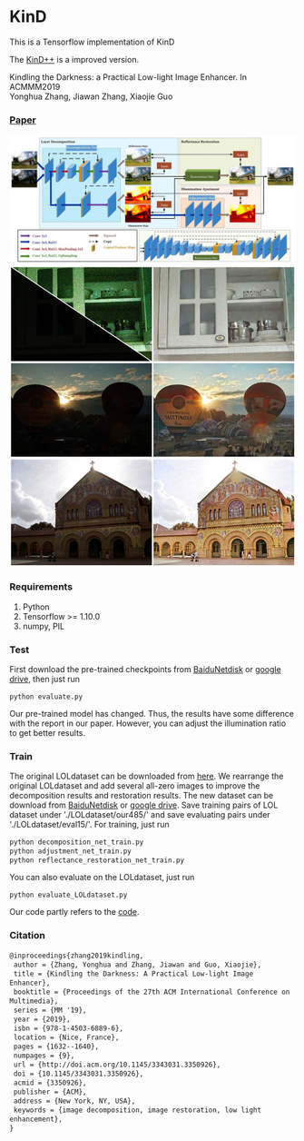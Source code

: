 # KinD
This is a Tensorflow implementation of KinD

The [KinD++](https://github.com/zhangyhuaee/KinD_plus) is a improved version.

Kindling the Darkness: a Practical Low-light Image Enhancer. In ACMMM2019<br>
Yonghua Zhang, Jiawan Zhang, Xiaojie Guo

### [Paper](http://doi.acm.org/10.1145/3343031.3350926)
<img src="figures/network.jpg" width="800px"/>

<img src="figures/result.jpg" width="800px"/>

### Requirements ###
1. Python
2. Tensorflow >= 1.10.0
3. numpy, PIL

### Test ###
First download the pre-trained checkpoints from [BaiduNetdisk](https://pan.baidu.com/s/1c4ZLYEIoR-8skNMiAVbl_A) or [google drive](https://drive.google.com/open?id=1-ljWntl7FExf6BSQtl5Mz3rMGWgnXDz4), then just run
```shell
python evaluate.py
```
Our pre-trained model has changed. Thus, the results have some difference with the report in our paper. However, you can adjust the illumination ratio to get better results.

### Train ###
The original LOLdataset can be downloaded from [here](https://daooshee.github.io/BMVC2018website/). We rearrange the original LOLdataset and add several all-zero images to improve the decomposition results and restoration results. The new dataset can be download from [BaiduNetdisk](https://pan.baidu.com/s/1sn3vWJ2I5U2dlVUD7eqIBQ) or [google drive](https://drive.google.com/open?id=1-MaOVG7ylOkmGv1K4HWWcrai01i_FeDK). Save training pairs of LOL dataset under './LOLdataset/our485/' and save evaluating pairs under './LOLdataset/eval15/'. For training, just run
```shell
python decomposition_net_train.py
python adjustment_net_train.py
python reflectance_restoration_net_train.py
```
You can also evaluate on the LOLdataset, just run
```shell
python evaluate_LOLdataset.py
```
Our code partly refers to the [code](https://github.com/weichen582/RetinexNet).

### Citation ###
```
@inproceedings{zhang2019kindling,
 author = {Zhang, Yonghua and Zhang, Jiawan and Guo, Xiaojie},
 title = {Kindling the Darkness: A Practical Low-light Image Enhancer},
 booktitle = {Proceedings of the 27th ACM International Conference on Multimedia},
 series = {MM '19},
 year = {2019},
 isbn = {978-1-4503-6889-6},
 location = {Nice, France},
 pages = {1632--1640},
 numpages = {9},
 url = {http://doi.acm.org/10.1145/3343031.3350926},
 doi = {10.1145/3343031.3350926},
 acmid = {3350926},
 publisher = {ACM},
 address = {New York, NY, USA},
 keywords = {image decomposition, image restoration, low light enhancement},
}
```
